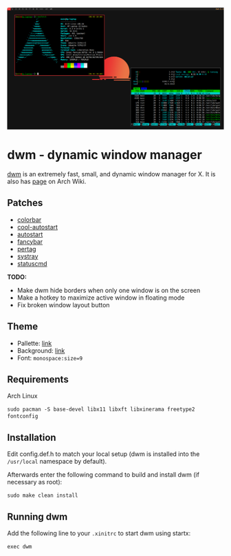 ![screenshot](screenshot.png)


# dwm - dynamic window manager
[dwm](dwm.suckless.org) is an extremely fast, small, and dynamic window manager for X.
It is also has [page](https://wiki.archlinux.org/title/dwm) on Arch Wiki.


## Patches
- [colorbar](https://dwm.suckless.org/patches/colorbar/)
- [cool-autostart](https://dwm.suckless.org/patches/cool_autostart/)
- [autostart](https://dwm.suckless.org/patches/autostart/)
- [fancybar](https://dwm.suckless.org/patches/fancybar/)
- [pertag](https://dwm.suckless.org/patches/pertag/)
- [systray](https://dwm.suckless.org/patches/systray/)
- [statuscmd](https://dwm.suckless.org/patches/statuscmd/)

**TODO:**
- Make dwm hide borders when only one window is on the screen
- Make a hotkey to maximize active window in floating mode
- Fix broken window layout button


## Theme
- Pallette: [link](https://colorkit.co/palette/222222-444444-BBBBBB-F5F5F5-EB3232-FFAC4E/)
- Background: [link](https://rare-gallery.com/uploads/posts/924281-minimalism-red-simple-background-digital-art.png)
- Font: `monospace:size=9`


## Requirements
Arch Linux
```
sudo pacman -S base-devel libx11 libxft libxinerama freetype2 fontconfig
```


## Installation
Edit config.def.h to match your local setup (dwm is installed into
the `/usr/local` namespace by default).

Afterwards enter the following command to build and install dwm (if
necessary as root):
```
sudo make clean install
```


## Running dwm
Add the following line to your `.xinitrc` to start dwm using startx:
```
exec dwm
```

